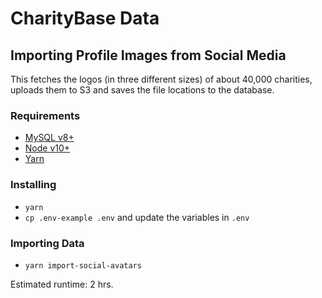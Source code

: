 # CharityBase Data

## Importing Profile Images from Social Media

This fetches the logos (in three different sizes) of about 40,000 charities, uploads them to S3 and saves the file locations to the database.

### Requirements

- [MySQL v8+](https://www.mysql.com)
- [Node v10+](https://nodejs.org)
- [Yarn](https://yarnpkg.com)

### Installing

- `yarn`
- `cp .env-example .env` and update the variables in `.env`

### Importing Data

- `yarn import-social-avatars`

Estimated runtime: 2 hrs.
